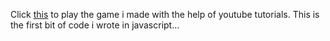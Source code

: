 Click [this](https://scenoxmans.github.io/javascript/index.html) to play the game i made with the help of youtube tutorials. This is the first bit of code i wrote in javascript...
